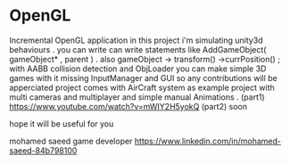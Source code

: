 # OpenGL
Incremental OpenGL application 
in this project i'm simulating unity3d behaviours .
you can write can write statements like AddGameObject( gameObject* , parent ) .
also gameObject -> transform() ->currPosition() ; 
with AABB collision detection and ObjLoader you can make simple 3D games with it 
missing InputManager and GUI so any contributions will be apperciated 
project comes with AirCraft system as example project with multi cameras and  multiplayer and simple manual Animations .
(part1) 
https://www.youtube.com/watch?v=mWIY2H5yokQ
(part2) soon 



hope it will be useful for you 

mohamed saeed 
game developer 
https://www.linkedin.com/in/mohamed-saeed-84b798100
